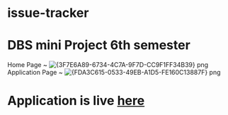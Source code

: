# issue-tracker
# DBS mini Project 6th semester
Home Page ~
![{3F7E6A89-6734-4C7A-9F7D-CC9F1FF34B39} png](https://user-images.githubusercontent.com/73103642/124224360-21108080-db23-11eb-9168-c0e58c23af83.jpg)
Application Page ~
![{FDA3C615-0533-49EB-A1D5-FE160C13887F} png](https://user-images.githubusercontent.com/73103642/124224371-24a40780-db23-11eb-89fc-fe5d87543109.jpg)
# Application is live [here](https://issue-tracker-17.herokuapp.com/)
